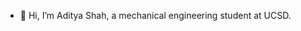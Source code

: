 - 👋 Hi, I’m Aditya Shah, a mechanical engineering student at UCSD.

<!---
adishah113/adishah113 is a ✨ special ✨ repository because its `README.md` (this file) appears on your GitHub profile.
You can click the Preview link to take a look at your changes.
--->
